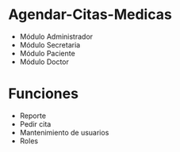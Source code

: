 # Agendar-Citas-Medicas
- Módulo Administrador
- Módulo Secretaria
- Módulo Paciente
- Módulo Doctor
# Funciones
- Reporte
- Pedir cita
- Mantenimiento de usuarios
- Roles
